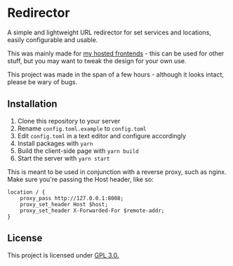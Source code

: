 # Redirector
A simple and lightweight URL redirector for set services and locations, easily configurable and usable.

This was mainly made for [my hosted frontends](https://ggtyler.dev/other/frontends) -
this can be used for other stuff, but you may want to tweak the design for your own use.

This project was made in the span of a few hours - although it looks intact, please be wary of bugs.

## Installation
1. Clone this repository to your server
2. Rename `config.toml.example` to `config.toml`
3. Edit `config.toml` in a text editor and configure accordingly
4. Install packages with `yarn`
5. Build the client-side page with `yarn build`
6. Start the server with `yarn start`

This is meant to be used in conjunction with a reverse proxy, such as nginx. Make sure
you're passing the Host header, like so:
```nginx
location / {
    proxy_pass http://127.0.0.1:8008;
    proxy_set_header Host $host;
    proxy_set_header X-Forwarded-For $remote-addr;
}
```

## License
This project is licensed under [GPL 3.0.](https://www.gnu.org/licenses/gpl-3.0.en.html)